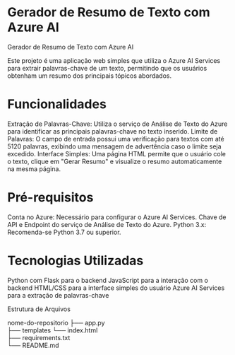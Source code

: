 ﻿# Gerador de Resumo de Texto com Azure AI
Gerador de Resumo de Texto com Azure AI

Este projeto é uma aplicação web simples que utiliza o Azure AI Services para extrair palavras-chave de um texto, permitindo que os usuários obtenham um resumo dos principais tópicos abordados.

# Funcionalidades
Extração de Palavras-Chave: Utiliza o serviço de Análise de Texto do Azure para identificar as principais palavras-chave no texto inserido.
Limite de Palavras: O campo de entrada possui uma verificação para textos com até 5120 palavras, exibindo uma mensagem de advertência caso o limite seja excedido.
Interface Simples: Uma página HTML permite que o usuário cole o texto, clique em "Gerar Resumo" e visualize o resumo automaticamente na mesma página.

# Pré-requisitos
Conta no Azure: Necessário para configurar o Azure AI Services.
Chave de API e Endpoint do serviço de Análise de Texto do Azure.
Python 3.x: Recomenda-se Python 3.7 ou superior.

# Tecnologias Utilizadas
Python com Flask para o backend
JavaScript para a interação com o backend
HTML/CSS para a interface simples do usuário
Azure AI Services para a extração de palavras-chave



Estrutura de Arquivos



nome-do-repositorio
├── app.py                   
├── templates
  └── index.html           
├── requirements.txt    
└── README.md 

